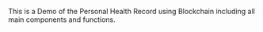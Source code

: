 This is a Demo of the Personal Health Record using Blockchain including all main components and functions.
